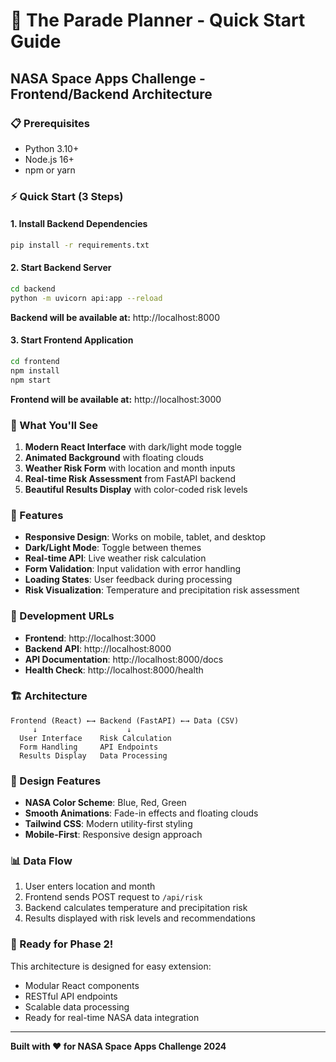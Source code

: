 # 🚀 The Parade Planner - Quick Start Guide

## NASA Space Apps Challenge - Frontend/Backend Architecture

### 📋 Prerequisites
- Python 3.10+
- Node.js 16+
- npm or yarn

### ⚡ Quick Start (3 Steps)

#### 1. Install Backend Dependencies
```bash
pip install -r requirements.txt
```

#### 2. Start Backend Server
```bash
cd backend
python -m uvicorn api:app --reload
```
**Backend will be available at:** http://localhost:8000

#### 3. Start Frontend Application
```bash
cd frontend
npm install
npm start
```
**Frontend will be available at:** http://localhost:3000

### 🎯 What You'll See

1. **Modern React Interface** with dark/light mode toggle
2. **Animated Background** with floating clouds
3. **Weather Risk Form** with location and month inputs
4. **Real-time Risk Assessment** from FastAPI backend
5. **Beautiful Results Display** with color-coded risk levels

### 📱 Features

- **Responsive Design**: Works on mobile, tablet, and desktop
- **Dark/Light Mode**: Toggle between themes
- **Real-time API**: Live weather risk calculation
- **Form Validation**: Input validation with error handling
- **Loading States**: User feedback during processing
- **Risk Visualization**: Temperature and precipitation risk assessment

### 🔧 Development URLs

- **Frontend**: http://localhost:3000
- **Backend API**: http://localhost:8000
- **API Documentation**: http://localhost:8000/docs
- **Health Check**: http://localhost:8000/health

### 🏗️ Architecture

```
Frontend (React) ←→ Backend (FastAPI) ←→ Data (CSV)
     ↓                    ↓
  User Interface    Risk Calculation
  Form Handling     API Endpoints
  Results Display   Data Processing
```

### 🎨 Design Features

- **NASA Color Scheme**: Blue, Red, Green
- **Smooth Animations**: Fade-in effects and floating clouds
- **Tailwind CSS**: Modern utility-first styling
- **Mobile-First**: Responsive design approach

### 📊 Data Flow

1. User enters location and month
2. Frontend sends POST request to `/api/risk`
3. Backend calculates temperature and precipitation risk
4. Results displayed with risk levels and recommendations

### 🚀 Ready for Phase 2!

This architecture is designed for easy extension:
- Modular React components
- RESTful API endpoints
- Scalable data processing
- Ready for real-time NASA data integration

---

**Built with ❤️ for NASA Space Apps Challenge 2024**

